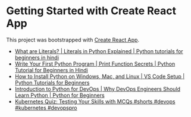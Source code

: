 # Getting Started with Create React App

This project was bootstrapped with [Create React App](https://github.com/facebook/create-react-app).

<!-- YOUTUBE:START -->
- [What are Literals? | Literals in Python Explained | Python tutorials for beginners in hindi](https://www.youtube.com/watch?v=0xe-riFbUbI)
- [Write Your First Python Program | Print Function Secrets | Python Tutorial for Beginners in Hindi](https://www.youtube.com/watch?v=TG_iexk1f74)
- [How to Install Python on Windows, Mac, and Linux | VS Code Setup | Python Tutorials for Beginners](https://www.youtube.com/watch?v=lky5ZVSgmp8)
- [Introduction to Python for DevOps | Why DevOps Engineers Should Learn Python | Python for Beginners](https://www.youtube.com/watch?v=wiUAPTFGF5M)
- [Kubernetes Quiz: Testing Your Skills with MCQs #shorts #devops #kubernetes #devopspro](https://www.youtube.com/watch?v=63Lwjv0_Qc4)
<!-- YOUTUBE:END -->
